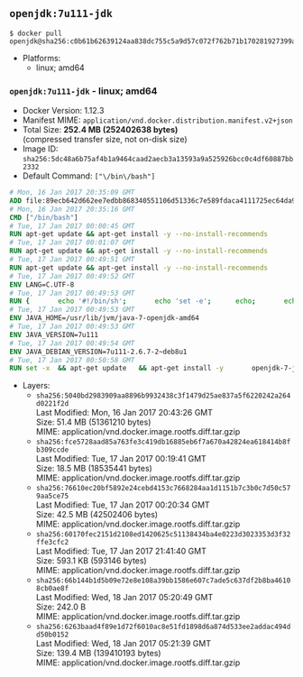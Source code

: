 ## `openjdk:7u111-jdk`

```console
$ docker pull openjdk@sha256:c0b61b62639124aa838dc755c5a9d57c072f762b71b170281927399a14db4652
```

-	Platforms:
	-	linux; amd64

### `openjdk:7u111-jdk` - linux; amd64

-	Docker Version: 1.12.3
-	Manifest MIME: `application/vnd.docker.distribution.manifest.v2+json`
-	Total Size: **252.4 MB (252402638 bytes)**  
	(compressed transfer size, not on-disk size)
-	Image ID: `sha256:5dc48a6b75af4b1a9464caad2aecb3a13593a9a525926bcc0c4df60887bb2332`
-	Default Command: `["\/bin\/bash"]`

```dockerfile
# Mon, 16 Jan 2017 20:35:09 GMT
ADD file:89ecb642d662ee7edbb868340551106d51336c7e589fdaca4111725ec64da957 in / 
# Mon, 16 Jan 2017 20:35:16 GMT
CMD ["/bin/bash"]
# Tue, 17 Jan 2017 00:00:45 GMT
RUN apt-get update && apt-get install -y --no-install-recommends 		ca-certificates 		curl 		wget 	&& rm -rf /var/lib/apt/lists/*
# Tue, 17 Jan 2017 00:01:07 GMT
RUN apt-get update && apt-get install -y --no-install-recommends 		bzr 		git 		mercurial 		openssh-client 		subversion 				procps 	&& rm -rf /var/lib/apt/lists/*
# Tue, 17 Jan 2017 00:49:51 GMT
RUN apt-get update && apt-get install -y --no-install-recommends 		bzip2 		unzip 		xz-utils 	&& rm -rf /var/lib/apt/lists/*
# Tue, 17 Jan 2017 00:49:52 GMT
ENV LANG=C.UTF-8
# Tue, 17 Jan 2017 00:49:53 GMT
RUN { 		echo '#!/bin/sh'; 		echo 'set -e'; 		echo; 		echo 'dirname "$(dirname "$(readlink -f "$(which javac || which java)")")"'; 	} > /usr/local/bin/docker-java-home 	&& chmod +x /usr/local/bin/docker-java-home
# Tue, 17 Jan 2017 00:49:53 GMT
ENV JAVA_HOME=/usr/lib/jvm/java-7-openjdk-amd64
# Tue, 17 Jan 2017 00:49:53 GMT
ENV JAVA_VERSION=7u111
# Tue, 17 Jan 2017 00:49:54 GMT
ENV JAVA_DEBIAN_VERSION=7u111-2.6.7-2~deb8u1
# Tue, 17 Jan 2017 00:50:58 GMT
RUN set -x 	&& apt-get update 	&& apt-get install -y 		openjdk-7-jdk="$JAVA_DEBIAN_VERSION" 	&& rm -rf /var/lib/apt/lists/* 	&& [ "$JAVA_HOME" = "$(docker-java-home)" ]
```

-	Layers:
	-	`sha256:5040bd2983909aa8896b9932438c3f1479d25ae837a5f6220242a264d0221f2d`  
		Last Modified: Mon, 16 Jan 2017 20:43:26 GMT  
		Size: 51.4 MB (51361210 bytes)  
		MIME: application/vnd.docker.image.rootfs.diff.tar.gzip
	-	`sha256:fce5728aad85a763fe3c419db16885eb6f7a670a42824ea618414b8fb309ccde`  
		Last Modified: Tue, 17 Jan 2017 00:19:41 GMT  
		Size: 18.5 MB (18535441 bytes)  
		MIME: application/vnd.docker.image.rootfs.diff.tar.gzip
	-	`sha256:76610ec20bf5892e24cebd4153c7668284aa1d1151b7c3b0c7d50c579aa5ce75`  
		Last Modified: Tue, 17 Jan 2017 00:20:34 GMT  
		Size: 42.5 MB (42502406 bytes)  
		MIME: application/vnd.docker.image.rootfs.diff.tar.gzip
	-	`sha256:60170fec2151d2108ed1420625c51138434ba4e0223d3023353d3f32ffe3cfc2`  
		Last Modified: Tue, 17 Jan 2017 21:41:40 GMT  
		Size: 593.1 KB (593146 bytes)  
		MIME: application/vnd.docker.image.rootfs.diff.tar.gzip
	-	`sha256:66b144b1d5b09e72e8e108a39bb1586e607c7ade5c637df2b8ba46108cb0ae8f`  
		Last Modified: Wed, 18 Jan 2017 05:20:49 GMT  
		Size: 242.0 B  
		MIME: application/vnd.docker.image.rootfs.diff.tar.gzip
	-	`sha256:6263baad4f89e1d72f6010ac8e51fd1898d6a874d533ee2addac494dd50b0152`  
		Last Modified: Wed, 18 Jan 2017 05:21:39 GMT  
		Size: 139.4 MB (139410193 bytes)  
		MIME: application/vnd.docker.image.rootfs.diff.tar.gzip
